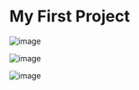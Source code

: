 <h1>My First Project</h1>

![image](https://github.com/onomatopoeia69/CMS_Project/assets/128794659/9703dd34-0773-4d32-8da3-e0ee9ad99212)

![image](https://github.com/onomatopoeia69/CMS_Project/assets/128794659/d90e8ef5-60a6-42a6-bb9a-ec82714fbdc9)

![image](https://github.com/onomatopoeia69/CMS_Project/assets/128794659/3eb87189-ab26-4ad7-bb07-6f8813ece08a)


